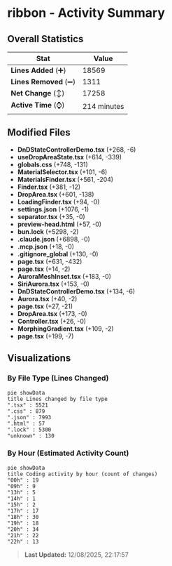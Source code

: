 # ribbon - Activity Summary 

## Overall Statistics

| Stat                   | Value                                                             |
| ---------------------- | ----------------------------------------------------------------- |
| **Lines Added** (➕)   | 18569                                          |
| **Lines Removed** (➖) | 1311                                        |
| **Net Change** (↕)    | 17258                |
| **Active Time** (⌚)   | 214 minutes |


## Modified Files
- **DnDStateControllerDemo.tsx** (+268, -6)
- **useDropAreaState.tsx** (+614, -339)
- **globals.css** (+748, -131)
- **MaterialSelector.tsx** (+101, -6)
- **MaterialsFinder.tsx** (+561, -204)
- **Finder.tsx** (+381, -12)
- **DropArea.tsx** (+601, -138)
- **LoadingFinder.tsx** (+94, -0)
- **settings.json** (+1076, -1)
- **separator.tsx** (+35, -0)
- **preview-head.html** (+57, -0)
- **bun.lock** (+5298, -2)
- **.claude.json** (+6898, -0)
- **.mcp.json** (+18, -0)
- **.gitignore_global** (+130, -0)
- **page.tsx** (+631, -432)
- **page.tsx** (+14, -2)
- **AuroraMeshInset.tsx** (+183, -0)
- **SiriAurora.tsx** (+153, -0)
- **DnDStateControllerDemo.tsx** (+134, -6)
- **Aurora.tsx** (+40, -2)
- **page.tsx** (+27, -21)
- **DropArea.tsx** (+173, -0)
- **Controller.tsx** (+26, -0)
- **MorphingGradient.tsx** (+109, -2)
- **page.tsx** (+199, -7)

## Visualizations

### By File Type (Lines Changed)

```mermaid
pie showData
title Lines changed by file type
".tsx" : 5521
".css" : 879
".json" : 7993
".html" : 57
".lock" : 5300
"unknown" : 130
```

### By Hour (Estimated Activity Count)

```mermaid
pie showData
title Coding activity by hour (count of changes)
"00h" : 19
"09h" : 9
"13h" : 5
"14h" : 1
"15h" : 2
"17h" : 17
"18h" : 30
"19h" : 18
"20h" : 34
"21h" : 22
"22h" : 13
```


> **Last Updated:** 12/08/2025, 22:17:57